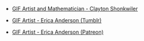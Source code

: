 - [GIF Artist and Mathematician - Clayton Shonkwiler](https://shonkwiler.org/)

- [GIF Artist - Erica Anderson (Tumblr)](https://ericaofanderson.tumblr.com/)

- [GIF Artist - Erica Anderson (Patreon)](https://www.patreon.com/ericaofanderson)